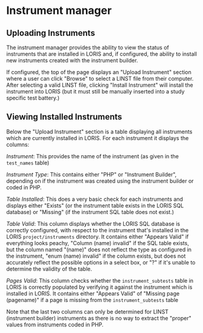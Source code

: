 # Instrument manager

## Uploading Instruments

The instrument manager provides the ability to view the status of
instruments that are installed in LORIS and, if configured, the
ability to install new instruments created with the instrument
builder.

If configured, the top of the page displays an "Upload Instrument"
section where a user can click "Browse" to select a LINST file from
their computer.  After selecting a valid LINST file, clicking
"Install Instrument" will install the instrument into LORIS (but
it must still be manually inserted into a study specific test battery.)

## Viewing Installed Instruments

Below the "Upload Instrument" section is a table displaying all
instruments which are currently installed in LORIS. For each
instrument it displays the columns:

*Instrument*: This provides the name of the instrument (as given
in the `test_names` table)

*Instrument Type*: This contains either "PHP" or "Instrument Builder",
depending on if the instrument was created using the instrument
builder or coded in PHP.

*Table Installed*: This does a very basic check for each instruments
and displays either "Exists" (or the instrument table exists in the
LORIS SQL database) or "Missing" (if the instrument SQL table does
not exist.)

*Table Valid*: This column displays whether the LORIS SQL database
is correctly configured, with respect to the instrument that's
installed in the LORIS `project/instruments` directory. It contains
either "Appears Valid" if everything looks peachy, "Column (name) invalid"
if the SQL table exists, but the column named "(name)" does not reflect the
 type as configured in the instrument, "enum (name) invalid" if the column
 exists, but does not accurately reflect the possible options in a select
 box, or "?" if it's unable to determine the validity of the table.

*Pages Valid*: This column checks whether the `instrument_subtests`
table in LORIS is correctly populated by verifying it against the
instrument which is installed in LORIS. It contains either "Appears
Valid" of "Missing page (pagename)" if a page is missing from the
`instrument_subtests` table

Note that the last two columns can only be determined for LINST
(instrument builder) instruments as there is no way to extract the
"proper" values from instruments coded in PHP.
